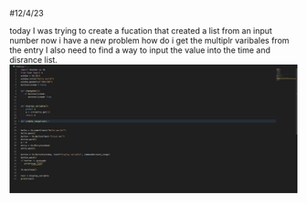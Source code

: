 #12/4/23

today I was trying to create a fucation that created a list from an input number
now i have a new problem how do i get the multiplr varibales from the entry 
I also need to find a way to input the value into the time and disrance list.
![""](worktime.PNG)
